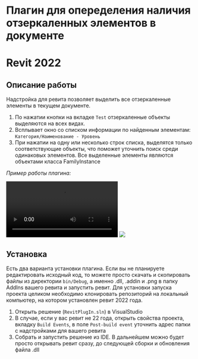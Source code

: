 # Плагин для опеределения наличия отзеркаленных элементов в документе
# Revit 2022

## Описание работы
Надстройка для ревита позволяет выделить все отзеркаленные элементы в текущем документе. 
 1) По нажатии кнопки на вкладке `Test` отзеркаленные объекты выделяются на всех видах.
 2) Всплывает окно со списком информации по найденным элементам: `Категория/Наименование - Уровень`
 3) При нажатии на одну или несколько строк списка, выделятся только соответствующие объекты, что поможет уточнить поиск среди одинаковых элементов.
Все выделенные элементы являются объектами класса FamilyInstance

*Пример работы плагина:*

<video controls src="content/plugin_7_03.mp4" title="Title"></video>
![]("content/plugin_7_03.mp4")


 ## Установка
 Есть два варианта установки плагина. Если вы не планируете редактировать исходный код, то можете просто скачать и скопировать файлы из директории `bin/Debug`, а именно .dll, .addin и .png в папку AddIns вашего ревита и запустить ревит.
 Для установки запуска проекта целиком необходимо клонировать репозиторий на локальный компьютер, на котором установлен ревит 2022 года.
  1) Открыть решение (`RevitPlugIn.sln`) в VisualStudio
  2) В случае, если у вас ревит не 22 года, открыть свойства проекта, вкладку `Build Events`, в поле `Post-build event` уточнить адрес папки с надстройками для вашего ревита
  3) Собрать и запустить решение из IDE. В дальнейшем можно будет просто открывать ревит сразу, до следующей сборки и обновления файла .dll


 

